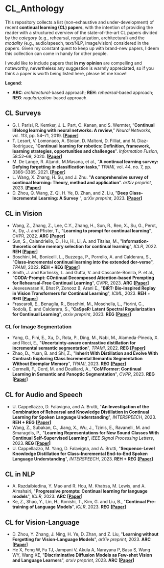 # CL_Anthology

This repository collects a list (non-exhaustive and under-development) of recent **continual learning (CL) papers**, with the intention of providing the reader with a structured overview of the state-of-the-art CL papers divided by the *category* (e.g., rehearsal, regularization, architectural) and the *modality*  (e.g., audio/speech, text/NLP, image/vision) considered in the papers. Given my constant quest to keep up with brand-new papers, I deem this collection can come in handy for other people. 

I would like to include papers that **in my opinion** are compelling and noteworthy, nevertheless any suggestion is warmly appreciated, so if you think a paper is worth being listed here, please let me know!

**Legend**:
- **ARC**: *architectural*-based approach; **REH**: *rehearsal*-based approach; **REG**: *regularization*-based approach.

## CL Surveys

- G. I. Parisi, R. Kemker, J. L. Part, C. Kanan, and S. Wermter, “**Continual lifelong learning with neural networks: A review**,” *Neural Networks*, vol. 113, pp. 54–71, 2019. **[[Paper](https://arxiv.org/abs/1802.07569)**]
- T. Lesort, V. Lomonaco, A. Stoian, D. Maltoni, D. Filliat, and N. Diaz-Rodriguez, "**Continual learning for
robotics: Definition, framework, learning strategies, opportunities and challenges**". *Information Fusion*, 58:52–68, 2020. **[[Paper](https://www.sciencedirect.com/science/article/abs/pii/S1566253519307377)]**
- M. De Lange, R. Aljundi, M.Masana, et al., “**A continual learning survey: Defying forgetting in classification tasks**,” *TPAMI*, vol. 44, no. 7, pp. 3366–3385, 2021. **[[Paper](https://arxiv.org/abs/1909.08383)]**
- L. Wang, X. Zhang, H. Su, and J. Zhu. "**A comprehensive survey of continual learning: Theory, method and application**". *arXiv preprint*, 2023. **[[Paper](https://arxiv.org/abs/2302.00487)]**
- D. Zhou, Q. Wang, Z. Qi, H. Ye, D. Zhan, and Z. Liu, "**Deep Class-Incremental Learning: A Survey**
", *arXiv preprint*, 2023. **[[Paper](https://arxiv.org/abs/2302.03648)]**

## CL in Vision

- Wang, Z., Zhang, Z., Lee, C.Y., Zhang, H., Sun, R., Ren, X., Su, G., Perot, V., Dy, J. and Pfister, T., "**Learning to prompt for continual learning**", CVPR, 2022. **ARC** **[[Paper](https://arxiv.org/abs/2112.08654)]**
- Sun, S., Calandriello, D., Hu, H., Li, A. and Titsias, M., "**Information-theoretic online memory selection for continual learning**", *ICLR*, 2022. **REH** **[[Paper](https://arxiv.org/abs/2204.04763)]**
- Boschini, M., Bonicelli, L., Buzzega, P., Porrello, A. and Calderara, S., "**Class-incremental continual learning into the extended der-verse**", *TPAMI*, 2022. **REH + REG** **[[Paper](https://arxiv.org/abs/2201.00766)]**
- Smith, J. and Karlinsky, L. and Gutta, V. and Cascante-Bonilla, P. et al., "**CODA-Prompt: COntinual Decomposed Attention-based Prompting for Rehearsal-Free Continual Learning**", CVPR, 2023. **ARC** **[[Paper](https://arxiv.org/abs/2211.13218)]**
- Jeeveswaran K, Bhat P, Zonooz B, Arani E., "**BiRT: Bio-inspired Replay in Vision Transformers for Continual Learning**", *ICML*, 2023. **REH** + **REG** **[[Paper](https://arxiv.org/abs/2305.04769)]**
- Frascaroli, E., Benaglia, R., Boschini, M., Moschella, L., Fiorini, C., Rodolà, E. and Calderara, S., "**CaSpeR: Latent Spectral Regularization for Continual Learning**", *arxiv preprint*, 2023. **REG** **[[Paper](https://arxiv.org/abs/2301.03345)]**

### CL for Image Segmentation

- Yang, G., Fini, E., Xu, D., Rota, P., Ding, M., Nabi, M., Alameda-Pineda, X. and Ricci, E., "**Uncertainty-aware contrastive distillation for incremental semantic segmentation**", *TPAMI*, 2022. **REG** **[[Paper](https://ieeexplore.ieee.org/abstract/document/9745778)]** 
- Zhao, D., Yuan, B. and Shi, Z., "**Inherit With Distillation and Evolve With Contrast: Exploring Class Incremental Semantic Segmentation Without Exemplar Memory**", *TPAMI*, 2023. **REG** **[[Paper](https://ieeexplore.ieee.org/document/10120962)]**
- Cermelli, F., Cord, M. and Douillard, A., "**CoMFormer: Continual Learning in Semantic and Panoptic Segmentation**", *CVPR*, 2023. **REG** **[[Paper](https://arxiv.org/abs/2211.13999)]**

## CL for Audio and Speech

- U. Cappellazzo, D. Falavigna, and A. Brutti, "**An Investigation of the Combination of Rehearsal and Knowledge Distillation in Continual Learning for Spoken Language Understanding**", *INTERSPEECH*, 2023. **REH + REG** **[[Paper](https://arxiv.org/abs/2211.08161)]**
- Wang, Z., Subakan, C., Jiang, X., Wu, J., Tzinis, E., Ravanelli, M. and Smaragdis, P., "**Learning Representations for New Sound Classes With Continual Self-Supervised Learning**", *IEEE Signal Processing Letters*, 2023. **REG** **[[Paper](https://arxiv.org/abs/2205.07390)]**
- U. Cappellazzo, M. Yang, D. Falavigna, and A. Brutti, "**Sequence-Level Knowledge Distillation for Class-Incremental End-to-End Spoken Language Understanding**", *INTERSPEECH*, 2023. **REH + REG** **[[Paper](https://arxiv.org/abs/2305.13899)]**

## CL in NLP

- A. Razdaibiedina, Y. Mao and R. Hou, M. Khabsa, M. Lewis, and A. Almahairi, "**Progressive prompts: Continual learning for language models**", *ICLR*, 2023. **ARC** **[[Paper](https://arxiv.org/abs/2301.12314)]**
- Ke, Z., Shao, Y., Lin, H., Konishi, T., Kim, G. and Liu, B., "**Continual Pre-training of Language Models**", *iCLR*, 2023. **REG** **[[Paper](https://arxiv.org/abs/2302.03241)]**


## CL for Vision-Language

- D. Zhou, Y. Zhang, J. Ning, H. Ye, D. Zhan, and Z. Liu, "**Learning without Forgetting for Vision-Language Models**", *arXiv preprint*, 2023. **ARC** **[[Paper](https://arxiv.org/abs/2305.19270)]**
- He X, Feng W, Fu TJ, Jampani V, Akula A, Narayana P, Basu S, Wang WY, Wang XE, "**Discriminative Diffusion Models as Few-shot Vision and Language Learners**", *arxiv preprint*, 2023. **ARC** **[[Paper](https://arxiv.org/abs/2305.10722)]**

